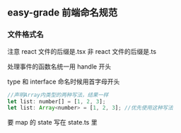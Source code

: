## easy-grade 前端命名规范

### 文件格式名

注意 react 文件的后缀是.tsx
非 react 文件的后缀是.ts

处理事件的函数名统一用 handle 开头

type 和 interface 命名时候用首字母开头

```js
//声明Array内类型的两种写法，结果一样
let list: number[] = [1, 2, 3];
let list: Array<number> = [1, 2, 3]; //优先使用这种写法
```

要 map 的 state 写在 state.ts 里
